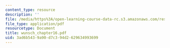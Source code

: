 ```yaml
---
content_type: resource
description: ''
file: /media/https%3A/open-learning-course-data-rc.s3.amazonaws.com/res-12-000-evolution-of-physical-oceanography-spring-2007/3ad6b5439a90d7c394d2629634993699_wunsch_chapter16.pdf
file_type: application/pdf
resourcetype: Document
title: wunsch_chapter16.pdf
uid: 3ad6b543-9a90-d7c3-94d2-629634993699
---
```

